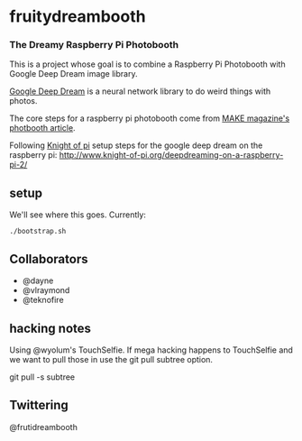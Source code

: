 # fruitydreambooth

### The Dreamy Raspberry Pi Photobooth

This is a project whose goal is to combine a Raspberry Pi Photobooth with Google Deep Dream image library.

[Google Deep Dream](https://github.com/google/deepdream) is a neural network library to do weird things with photos.

The core steps for a raspberry pi photobooth come from [MAKE magazine's photbooth article](http://makezine.com/projects/raspberry-pi-photo-booth/).

Following [Knight of pi](http://www.knight-of-pi.org) setup steps for the google deep dream on the raspberry pi:
http://www.knight-of-pi.org/deepdreaming-on-a-raspberry-pi-2/

## setup

We'll see where this goes.  Currently:

    ./bootstrap.sh


## Collaborators

* @dayne
* @vlraymond
* @teknofire

## hacking notes

Using @wyolum's TouchSelfie. If mega hacking happens to TouchSelfie and we want to pull those in use the git pull subtree option.

   git pull -s subtree
   
## Twittering
 
 @frutidreambooth
